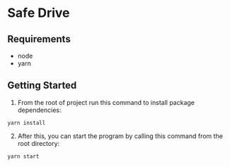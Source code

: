 # Safe Drive

## Requirements

- node
- yarn

## Getting Started

1. From the root of project run this command to install package dependencies:

```shell
yarn install
```

2. After this, you can start the program by calling this command from the root directory:

```shell
yarn start
```
